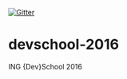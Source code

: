 [![Gitter](https://badges.gitter.im/raduenuca/devschool-2016/lobby.svg)](https://gitter.im/raduenuca/devschool-2016/lobby?utm_source=badge&utm_medium=badge&utm_campaign=pr-badge&utm_content=body_badge)

# devschool-2016
ING {Dev}School 2016
